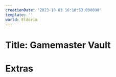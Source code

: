 ```yaml
---
creationDate: '2023-10-03 16:10:53.000000'
template: ''
world: Eldoria
---
```

# Title: Gamemaster Vault



# Extras


